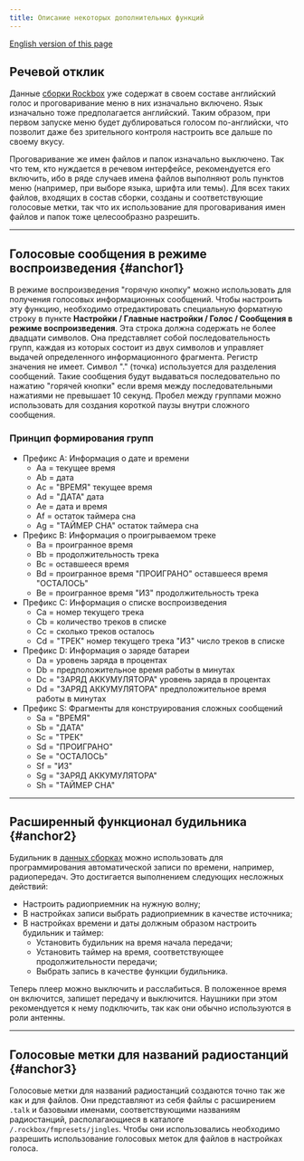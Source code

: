 ```yaml
---
title: Описание некоторых дополнительных функций
---
```


[English version of this page](features.md)

## Речевой отклик

Данные [сборки Rockbox](index-ru.md#anchor1) уже содержат в своем
составе английский голос и проговаривание меню в них изначально
включено. Язык изначально тоже предполагается английский. Таким
образом, при первом запуске меню будет дублироваться голосом
по-английски, что позволит даже без зрительного контроля настроить все
дальше по своему вкусу.

Проговаривание же имен файлов и папок изначально выключено. Так что
тем, кто нуждается в речевом интерфейсе, рекомендуется его включить,
ибо в ряде случаев имена файлов выполняют роль пунктов меню (например,
при выборе языка, шрифта или темы). Для всех таких файлов, входящих в
состав сборки, созданы и соответствующие голосовые метки, так что их
использование для проговаривания имен файлов и папок тоже
целесообразно разрешить.

----

## Голосовые сообщения в режиме воспроизведения {#anchor1}

В режиме воспроизведения "горячую кнопку" можно использовать для
получения голосовых информационных сообщений. Чтобы настроить эту
функцию, необходимо отредактировать специальную форматную строку в
пункте **Настройки / Главные настройки / Голос / Сообщения в режиме
воспроизведения**. Эта строка должна содержать не более двадцати
символов. Она представляет собой последовательность групп, каждая из
которых состоит из двух символов и управляет выдачей определенного
информационного фрагмента. Регистр значения не имеет. Символ "."
(точка) используется для разделения сообщений. Такие сообщения будут
выдаваться последовательно по нажатию "горячей кнопки" если время
между последовательными нажатиями не превышает 10 секунд. Пробел между
группами можно использовать для создания короткой паузы внутри
сложного сообщения.

### Принцип формирования групп

- Префикс A: Информация о дате и времени
  - Aa = текущее время
  - Ab = дата
  - Ac = "ВРЕМЯ" текущее время
  - Ad = "ДАТА" дата
  - Ae = дата и время
  - Af = остаток таймера сна
  - Ag = "ТАЙМЕР СНА" остаток таймера сна
- Префикс B: Информация о проигрываемом треке
  - Ba = проигранное время
  - Bb = продолжительность трека
  - Bc = оставшееся время
  - Bd = проигранное время "ПРОИГРАНО" оставшееся время "ОСТАЛОСЬ"
  - Be = проигранное время "ИЗ" продолжительность трека
- Префикс C: Информация о списке воспроизведения
  - Ca = номер текущего трека
  - Cb = количество треков в списке
  - Cc = сколько треков осталось
  - Cd = "ТРЕК" номер текущего трека "ИЗ" число треков в списке
- Префикс D: Информация о заряде батареи
  - Da = уровень заряда в процентах
  - Db = предположительное время работы в минутах
  - Dc = "ЗАРЯД АККУМУЛЯТОРА" уровень заряда в процентах
  - Dd = "ЗАРЯД АККУМУЛЯТОРА" предположительное время работы в минутах
- Префикс S: Фрагменты для конструирования сложных сообщений
  - Sa = "ВРЕМЯ"
  - Sb = "ДАТА"
  - Sc = "ТРЕК"
  - Sd = "ПРОИГРАНО"
  - Se = "ОСТАЛОСЬ"
  - Sf = "ИЗ"
  - Sg = "ЗАРЯД АККУМУЛЯТОРА"
  - Sh = "ТАЙМЕР СНА"

----

## Расширенный функционал будильника {#anchor2}

Будильник в [данных сборках](index-ru.md#anchor1) можно использовать
для программирования автоматической записи по времени, например,
радиопередач. Это достигается выполнением следующих несложных
действий:

- Настроить радиоприемник на нужную волну;
- В настройках записи выбрать радиоприемник в качестве источника;
- В настройках времени и даты должным образом настроить будильник и
  таймер:
  - Установить будильник на время начала передачи;
  - Установить таймер на время, соответствующее продолжительности
    передачи;
  - Выбрать запись в качестве функции будильника.

Теперь плеер можно выключить и расслабиться. В положенное время он
включится, запишет передачу и выключится. Наушники при этом
рекомендуется к нему подключить, так как они обычно используются в
роли антенны.

----

## Голосовые метки для названий радиостанций {#anchor3}

Голосовые метки для названий радиостанций создаются точно так же как и
для файлов. Они представляют из себя файлы с расширением `.talk` и
базовыми именами, соответствующими названиям радиостанций,
располагающиеся в каталоге `/.rockbox/fmpresets/jingles`.
Чтобы они использовались необходимо разрешить использование голосовых
меток для файлов в настройках голоса.
